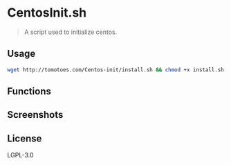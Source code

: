 # CentosInit.sh
> A script used to initialize centos.

## Usage
```sh
wget http://tomotoes.com/Centos-init/install.sh && chmod +x install.sh && ./install.sh
```

## Functions

## Screenshots

## License
LGPL-3.0
